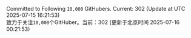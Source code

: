 Committed to Following `10,000` GitHubers. Current: <!-- FOLLOWING_COUNT -->302<!-- FOLLOWING_COUNT --> (Update at UTC <!-- LAST_UPDATED -->2025-07-15 16:21:53<!-- LAST_UPDATED -->)<br>
致力于关注`10,000`个GitHuber。当前：<!-- FOLLOWING_COUNT -->302<!-- FOLLOWING_COUNT --> (更新于北京时间 <!-- LAST_UPDATED_CST -->2025-07-16 00:21:53<!-- LAST_UPDATED_CST -->)

